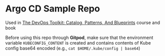 # Argo CD Sample Repo

Used in [The DevOps Toolkit: Catalog, Patterns, And Blueprints](https://www.devopstoolkitseries.com/posts/catalog/) course and book

Before using this repo through **Gitpod**, make sure that the environment variable `KUBECONFIG_CONTENT` is created and contains contents of Kube config base64 encoded (e.g., `cat $HOME/.kube/config | base64`)